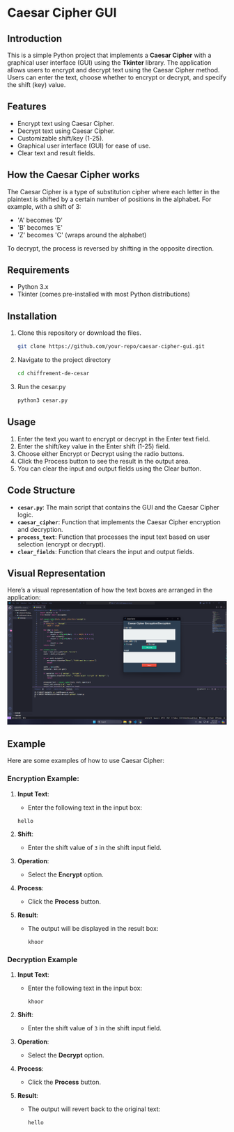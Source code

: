 # Caesar Cipher GUI

## Introduction

This is a simple Python project that implements a **Caesar Cipher** with a graphical user interface (GUI) using the **Tkinter** library. The application allows users to encrypt and decrypt text using the Caesar Cipher method. Users can enter the text, choose whether to encrypt or decrypt, and specify the shift (key) value.

## Features

- Encrypt text using Caesar Cipher.
- Decrypt text using Caesar Cipher.
- Customizable shift/key (1-25).
- Graphical user interface (GUI) for ease of use.
- Clear text and result fields.

## How the Caesar Cipher works

The Caesar Cipher is a type of substitution cipher where each letter in the plaintext is shifted by a certain number of positions in the alphabet. For example, with a shift of 3:

- 'A' becomes 'D'
- 'B' becomes 'E'
- 'Z' becomes 'C' (wraps around the alphabet)

To decrypt, the process is reversed by shifting in the opposite direction.

## Requirements

- Python 3.x
- Tkinter (comes pre-installed with most Python distributions)

## Installation

1. Clone this repository or download the files.
   ```bash
   git clone https://github.com/your-repo/caesar-cipher-gui.git
   ```
2. Navigate to the project directory
   ```bash
   cd chiffrement-de-cesar
   ```
3. Run the cesar.py
   ```bash
   python3 cesar.py
   ```

## Usage

1. Enter the text you want to encrypt or decrypt in the Enter text field.
2. Enter the shift/key value in the Enter shift (1-25) field.
3. Choose either Encrypt or Decrypt using the radio buttons.
4. Click the Process button to see the result in the output area.
5. You can clear the input and output fields using the Clear button.

## Code Structure

- **`cesar.py`**: The main script that contains the GUI and the Caesar Cipher logic.
- **`caesar_cipher`**: Function that implements the Caesar Cipher encryption and decryption.
- **`process_text`**: Function that processes the input text based on user selection (encrypt or decrypt).
- **`clear_fields`**: Function that clears the input and output fields.

## Visual Representation

Here’s a visual representation of how the text boxes are arranged in the application:
![Caesar Cipher Layout](image.png)

## Example

Here are some examples of how to use Caesar Cipher:

### Encryption Example:

1. **Input Text**:

   - Enter the following text in the input box:

   ```
   hello
   ```

2. **Shift**:

   - Enter the shift value of `3` in the shift input field.

3. **Operation**:

   - Select the **Encrypt** option.

4. **Process**:

   - Click the **Process** button.

5. **Result**:
   - The output will be displayed in the result box:
     ```
     khoor
     ```

### Decryption Example

1. **Input Text**:

   - Enter the following text in the input box:
     ```
     khoor
     ```

2. **Shift**:

   - Enter the shift value of `3` in the shift input field.

3. **Operation**:

   - Select the **Decrypt** option.

4. **Process**:

   - Click the **Process** button.

5. **Result**:
   - The output will revert back to the original text:
     ```
     hello
     ```
